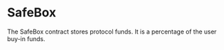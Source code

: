 # SafeBox

The SafeBox contract stores protocol funds.  It is a percentage of the user buy-in funds.
